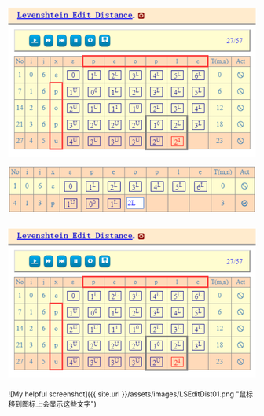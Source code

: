 ![这是第1张图片](https://raw.githubusercontent.com/jinlingw668/jekyll_cddocs/gh-pages/_posts/images/LSEditDist01.png)

![这是第2张图片](https://raw.githubusercontent.com/jinlingw668/jekyll_cddocs/gh-pages/_posts/Classical/images/LSEditDist-Input1.png)

![这是第1张图片](/assets/images/LSEditDist01.png)
---------
![My helpful screenshot]({{ site.url }}/assets/images/LSEditDist01.png "鼠标移到图标上会显示这些文字")

